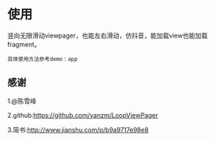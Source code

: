 # 使用

竖向无限滑动viewpager，也能左右滑动，仿抖音，能加载view也能加载fragment。
```
具体使用方法参考demo：app
```
## 感谢

1.@陈雪峰

2.github:https://github.com/yanzm/LoopViewPager

3.简书:http://www.jianshu.com/p/b9a9717e98e8
